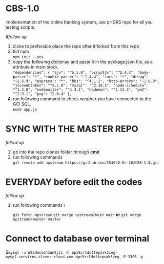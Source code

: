 # CBS-1.0

implementation of the online banking system, use pr-SRS repo for all you testing scripts.

#_follow up_

1. clone to preferable place the repo after it forked from this repo
2. Init npm \
   `npm init --yes`
3. copy the following dictionay and paste it in the package.json file, as a attribute in main block. \
   `"dependencies": { "ajv": "^5.5.0", "bcryptjs": "^2.4.3", "body-parser": "*", "cookie-parser": "~1.4.4", "cors": "*", "debug": "~2.6.9", "express": "*", "hbs": "^4.1.1", "http-errors": "~1.6.3", "jsonwebtoken": "^8.1.0", "mysql": "^2.18.1", "node-schedule": "^1.3.0", "nodemailer": "^4.4.1", "nodemon": "^1.13.3", "pm2": "^2.9.1", "pug": "2.0.4" },`
4. run following command to check weather you have connected to the GCI SQL. \
   `node app.js`

# SYNC WITH THE MASTER REPO

_follow up_

1. go into the repo clones folder through **cmd**
2. run following commands \
   `git remote add upstream https://github.com/CS3042-Gr-10/CBS-1.0.git`

# EVERYDAY before edit the codes

_follow up_

1. run following commands \

   `git fetch upstream`
   `git merge upstream/main main` **or** `git merge upstream/master master`

# Connect to database over terminal
$`mysql -u u05dacvdhduk0jzi -h bpi9zrldmffepsxk5zeg-mysql.services.clever-cloud.com bpi9zrldmffepsxk5zeg -P 3306 -p`
